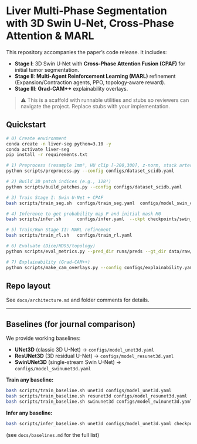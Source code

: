 # Liver Multi‑Phase Segmentation with 3D Swin U‑Net, Cross‑Phase Attention & MARL

This repository accompanies the paper’s code release. It includes:
- **Stage I**: 3D Swin U‑Net with **Cross‑Phase Attention Fusion (CPAF)** for initial tumor segmentation.
- **Stage II**: **Multi‑Agent Reinforcement Learning (MARL)** refinement (Expansion/Contraction agents, PPO, topology‑aware reward).
- **Stage III**: **Grad‑CAM++** explainability overlays.

> ⚠️ This is a scaffold with runnable utilities and stubs so reviewers can navigate the project. Replace stubs with your implementation.

## Quickstart
```bash
# 0) Create environment
conda create -n liver-seg python=3.10 -y
conda activate liver-seg
pip install -r requirements.txt

# 1) Preprocess (resample 1mm³, HU clip [-200,300], z-norm, stack arterial+venous)
python scripts/preprocess.py --config configs/dataset_scidb.yaml

# 2) Build 3D patch indices (e.g., 128³)
python scripts/build_patches.py --config configs/dataset_scidb.yaml

# 3) Train Stage I: Swin U‑Net + CPAF
bash scripts/train_seg.sh  configs/train_seg.yaml  configs/model_swin_cpaf.yaml

# 4) Inference to get probability map P and initial mask M0
bash scripts/infer.sh      configs/infer.yaml  --ckpt checkpoints/swin_cpaf_xxx.pt

# 5) Train/Run Stage II: MARL refinement
bash scripts/train_rl.sh   configs/train_rl.yaml

# 6) Evaluate (Dice/HD95/topology)
python scripts/eval_metrics.py --pred_dir runs/preds --gt_dir data/raw/SCIDB

# 7) Explainability (Grad‑CAM++)
python scripts/make_cam_overlays.py --config configs/explainability.yaml   --ckpt checkpoints/swin_cpaf_xxx.pt --out overlays/
```

## Repo layout
See `docs/architecture.md` and folder comments for details.


---

## Baselines (for journal comparison)
We provide working baselines:

- **UNet3D** (classic 3D U-Net) → `configs/model_unet3d.yaml`
- **ResUNet3D** (3D residual U-Net) → `configs/model_resunet3d.yaml`
- **SwinUNet3D** (single-stream Swin U-Net) → `configs/model_swinunet3d.yaml`

**Train any baseline:**
```bash
bash scripts/train_baseline.sh unet3d configs/model_unet3d.yaml
bash scripts/train_baseline.sh resunet3d configs/model_resunet3d.yaml
bash scripts/train_baseline.sh swinunet3d configs/model_swinunet3d.yaml
```

**Infer any baseline:**
```bash
bash scripts/infer_baseline.sh unet3d configs/model_unet3d.yaml checkpoints/unet3d.pt
```
(see `docs/baselines.md` for the full list)
